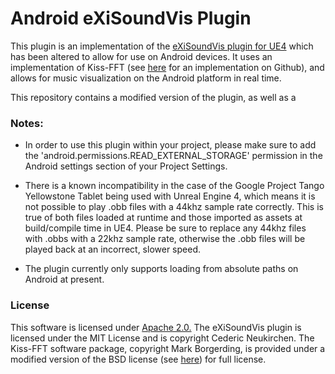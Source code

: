 # Android eXiSoundVis Plugin

This plugin is an implementation of the [eXiSoundVis plugin for UE4](https://github.com/eXifreXi/eXiSoundVis) which has been altered to allow for use on Android devices. It uses an implementation of Kiss-FFT (see [here](https://github.com/itdaniher/kissfft) for an implementation on Github), and allows for music visualization on the Android platform in real time.

This repository contains a modified version of the plugin, as well as a

### Notes:
- In order to use this plugin within your project, please make sure to add the 'android.permissions.READ_EXTERNAL_STORAGE' permission in the Android settings section of your Project Settings.
- There is a known incompatibility in the case of the Google Project Tango Yellowstone Tablet being used with Unreal Engine 4, which means it is not possible to play .obb files with a 44khz sample rate correctly. This is true of both files loaded at runtime and those imported as assets at build/compile time in UE4. Please be sure to replace any 44khz files with .obbs with a 22khz sample rate, otherwise the .obb files will be played back at an incorrect, slower speed.

- The plugin currently only supports loading from absolute paths on Android at present.

### License

This software is licensed under [Apache 2.0.](http://www.apache.org/licenses/LICENSE-2.0)
The eXiSoundVis plugin is licensed under the MIT License and is copyright Cederic Neukirchen.
The Kiss-FFT software package, copyright Mark Borgerding, is provided under a modified version of the BSD license (see [here]( https://github.com/itdaniher/kissfft/blob/master/COPYING)) for full license.
